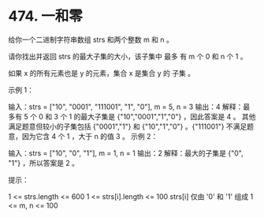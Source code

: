 # 474. 一和零
  给你一个二进制字符串数组 strs 和两个整数 m 和 n 。
  
  请你找出并返回 strs 的最大子集的大小，该子集中 最多 有 m 个 0 和 n 个 1 。
  
  如果 x 的所有元素也是 y 的元素，集合 x 是集合 y 的 子集 。
  
   
  
  示例 1：
  
  输入：strs = ["10", "0001", "111001", "1", "0"], m = 5, n = 3
  输出：4
  解释：最多有 5 个 0 和 3 个 1 的最大子集是 {"10","0001","1","0"} ，因此答案是 4 。
  其他满足题意但较小的子集包括 {"0001","1"} 和 {"10","1","0"} 。{"111001"} 不满足题意，因为它含 4 个 1 ，大于 n 的值 3 。
  示例 2：
  
  输入：strs = ["10", "0", "1"], m = 1, n = 1
  输出：2
  解释：最大的子集是 {"0", "1"} ，所以答案是 2 。
   
  
  提示：
  
  1 <= strs.length <= 600
  1 <= strs[i].length <= 100
  strs[i] 仅由 '0' 和 '1' 组成
  1 <= m, n <= 100
